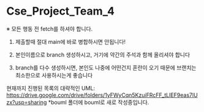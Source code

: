 # Cse_Project_Team_4

※ 모든 행동 전 fetch를 하셔야 합니다.

1. 제출할때 절대 main에 바로 병합하시면 안됩니다!

2. 본인이름으로 branch 생성하시고, 거기에 약간의 주석과 함께 올리셔야 합니다

3. branch를 다수 생성하시면, 본인도 나중에 어떤건지 혼란이 오기 때문에 브랜치는 최소한으로 사용하시는게 좋습니다

현재까지 진행된 목록의 대략적인 UML:
https://drive.google.com/drive/folders/1yFWyCqn5KzuiFRcFF_tLIEF9eas7lUzx?usp=sharing
*bouml 폴더에 bouml로 새로 작성중입니다.
